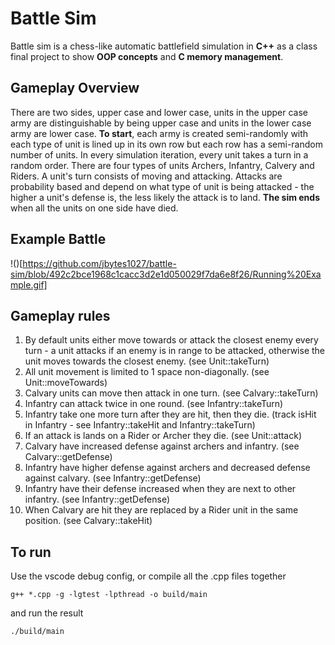 # Battle Sim

Battle sim is a chess-like automatic battlefield simulation in **C++** as a class final project to show **OOP concepts** and **C memory management**.

## Gameplay Overview

There are two sides, upper case and lower case, units in the upper case army are distinguishable by being upper case and units in the lower case army are lower case. **To start**, each army is created semi-randomly with each type of unit is lined up in its own row but each row has a semi-random number of units. In every simulation iteration, every unit takes a turn in a random order. There are four types of units Archers, Infantry, Calvery and Riders. A unit's turn consists of moving and attacking. Attacks are probability based and depend on what type of unit is being attacked - the higher a unit's defense is, the less likely the attack is to land. **The sim ends** when all the units on one side have died.

## Example Battle

!()[https://github.com/jbytes1027/battle-sim/blob/492c2bce1968c1cacc3d2e1d050029f7da6e8f26/Running%20Example.gif]

## Gameplay rules

1. By default units either move towards or attack the closest enemy every turn - a unit attacks if an enemy is in range to be attacked, otherwise the unit moves towards the closest enemy. (see Unit::takeTurn)
2. All unit movement is limited to 1 space non-diagonally. (see Unit::moveTowards)
3. Calvary units can move then attack in one turn. (see Calvary::takeTurn)
4. Infantry can attack twice in one round. (see Infantry::takeTurn)
5. Infantry take one more turn after they are hit, then they die. (track isHit in Infantry - see Infantry::takeHit and Infantry::takeTurn)
6. If an attack is lands on a Rider or Archer they die. (see Unit::attack)
7. Calvary have increased defense against archers and infantry. (see Calvary::getDefense)
8. Infantry have higher defense against archers and decreased defense against calvary. (see Infantry::getDefense)
9. Infantry have their defense increased when they are next to other infantry. (see Infantry::getDefense)
10. When Calvary are hit they are replaced by a Rider unit in the same position. (see Calvary::takeHit)

## To run

Use the vscode debug config, or compile all the .cpp files together

`g++ *.cpp -g -lgtest -lpthread -o build/main`

and run the result

`./build/main`
